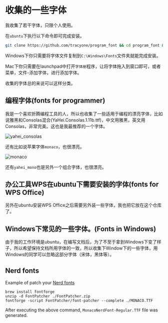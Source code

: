 # 收集的一些字体

我收集了若干字体，只限个人使用。

在`ubuntu`下执行以下命令即可完成安装。

```bash
git clone https://github.com/tracyone/program_font && cd program_font && ./install.sh
```

Windows下你只需要将字体文件复制到`C:\Windows\Fonts`文件夹就能完成安装。

Mac下你只需要在launchpad中打开`字体册`程序，让将字体拖入到窗口即可，或者菜单，文件-添加字体，进行添加字体。

收集的字体总的来说可以这样分类。

## 编程字体(fonts for programmer)

我是一个喜欢折腾编程工具的人，所以也收集了一些适用于编程的漂亮字体，比如说雅黑和Consolas混合(YaHei.Consolas.1.11b.ttf)，中文用雅黑，英文用Consolas，非常完美。这也是我最推荐的一个字体。

![yahei_consolas](https://cloud.githubusercontent.com/assets/4246425/13220862/75386cb2-d9b3-11e5-9d56-d59100ae1c7f.png)

还有比如说苹果字体`monaco`，也很漂亮。

![monaco](https://cloud.githubusercontent.com/assets/4246425/13221785/092c53f8-d9b8-11e5-93e7-7d2f4c3dee90.png)

还有`yahei_mono`也是另外一个组合字体，也很漂亮。

## 办公工具WPS在ubuntu下需要安装的字体(fonts for WPS Office)

另外在ubuntu安装WPS Office之后需要另外装一些字体，我也把它放在这个仓库了。

##  Windows下常见的一些字体。(Fonts in Windows)

由于我的工作环境是ubuntu，在编写文档后，为了不至于拿到Windows下变了样子，所以希望保持文档所用字体的一致，所以收集下Window下的一些字体，用Windows的同学可以忽略这部分字体（宋体，黑体等）。

## Nerd fonts

Example of patch your [Nerd fonts](https://github.com/ryanoasis/nerd-fonts)

```
brew install fontforge
unzip -d FontPatcher ./FontPatcher.zip
fontforge -script FontPatcher/font-patcher --complete ./MONACO.TTF
```


After executing the above command,  `MonacoNerdFont-Regular.TTF` file was generated.
